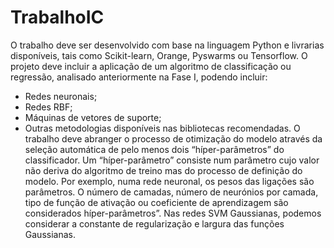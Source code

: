 # TrabalhoIC
O trabalho deve ser desenvolvido com base na linguagem Python e livrarias disponíveis, tais
como Scikit-learn, Orange, Pyswarms ou Tensorflow.
O projeto deve incluir a aplicação de um algoritmo de classificação ou regressão, analisado
anteriormente na Fase I, podendo incluir:
- Redes neuronais;
- Redes RBF;
- Máquinas de vetores de suporte;
- Outras metodologias disponíveis nas bibliotecas recomendadas.
O trabalho deve abranger o processo de otimização do modelo através da seleção
automática de pelo menos dois “híper-parâmetros” do classificador.
Um “híper-parâmetro” consiste num parâmetro cujo valor não deriva do algoritmo de treino
mas do processo de definição do modelo. Por exemplo, numa rede neuronal, os pesos das
ligações são parâmetros. O número de camadas, número de neurónios por camada, tipo de
função de ativação ou coeficiente de aprendizagem são considerados híper-parâmetros”. Nas
redes SVM Gaussianas, podemos considerar a constante de regularização e largura das
funções Gaussianas.
